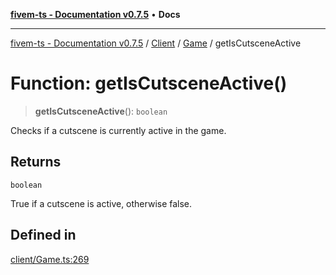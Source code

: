 [**fivem-ts - Documentation v0.7.5**](../../../../../README.md) • **Docs**

***

[fivem-ts - Documentation v0.7.5](../../../../../README.md) / [Client](../../../README.md) / [Game](../README.md) / getIsCutsceneActive

# Function: getIsCutsceneActive()

> **getIsCutsceneActive**(): `boolean`

Checks if a cutscene is currently active in the game.

## Returns

`boolean`

True if a cutscene is active, otherwise false.

## Defined in

[client/Game.ts:269](https://github.com/Purpose-Dev/fivem-ts/blob/main/src/client/Game.ts#L269)
